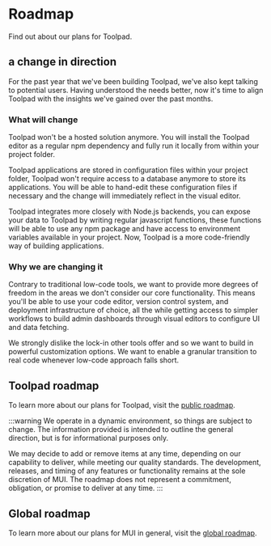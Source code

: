 # Roadmap

<p class="description">Find out about our plans for Toolpad.</p>

## a change in direction

For the past year that we've been building Toolpad, we've also kept talking to potential users. Having understood the needs better, now it's time to align Toolpad with the insights we've gained over the past months.

### What will change

Toolpad won't be a hosted solution anymore. You will install the Toolpad editor as a regular npm dependency and fully run it locally from within your project folder.

Toolpad applications are stored in configuration files within your project folder, Toolpad won't require access to a database anymore to store its applications. You will be able to hand-edit these configuration files if necessary and the change will immediately reflect in the visual editor.

Toolpad integrates more closely with Node.js backends, you can expose your data to Toolpad by writing regular javascript functions, these functions will be able to use any npm package and have access to environment variables available in your project. Now, Toolpad is a more code-friendly way of building applications.

### Why we are changing it

Contrary to traditional low-code tools, we want to provide more degrees of freedom in the areas we don't consider our core functionality. This means you'll be able to use your code editor, version control system, and deployment infrastructure of choice, all the while getting access to simpler workflows to build admin dashboards through visual editors to configure UI and data fetching.

We strongly dislike the lock-in other tools offer and so we want to build in powerful customization options. We want to enable a granular transition to real code whenever low-code approach falls short.

## Toolpad roadmap

To learn more about our plans for Toolpad, visit the [public roadmap](https://github.com/orgs/mui/projects/9).

:::warning
We operate in a dynamic environment, so things are subject to change.
The information provided is intended to outline the general direction, but is for informational purposes only.

We may decide to add or remove items at any time, depending on our capability to deliver, while meeting our quality standards.
The development, releases, and timing of any features or functionality remains at the sole discretion of MUI.
The roadmap does not represent a commitment, obligation, or promise to deliver at any time.
:::

## Global roadmap

To learn more about our plans for MUI in general, visit the [global roadmap](/material-ui/discover-more/roadmap/).
